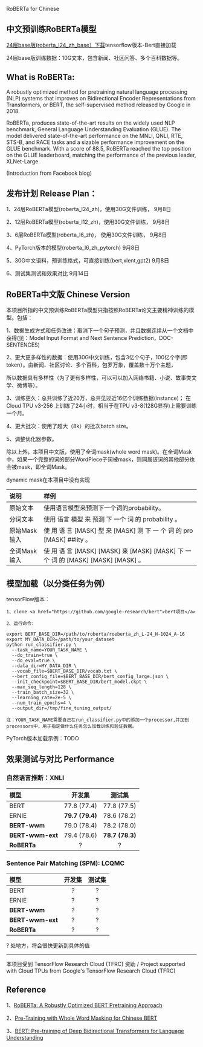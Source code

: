RoBERTa for Chinese

中文预训练RoBERTa模型 
-------------------------------------------------

<a href='https://storage.googleapis.com/roberta_zh/roberta_model/roeberta_zh_L-24_H-768_A-12.zip'>24层base版(roberta_l24_zh_base）下载</a>tensorflow版本-Bert直接加载

24层base版训练数据：10G文本，包含新闻、社区问答、多个百科数据等。

What is RoBERTa:
-------------------------------------------------
A robustly optimized method for pretraining natural language processing (NLP) systems that improves on Bidirectional Encoder Representations from Transformers, or BERT, the self-supervised method released by Google in 2018. 

RoBERTa, produces state-of-the-art results on the widely used NLP benchmark, General Language Understanding Evaluation (GLUE). The model delivered state-of-the-art performance on the MNLI, QNLI, RTE, STS-B, and RACE tasks and a sizable performance improvement on the GLUE benchmark. With a score of 88.5, RoBERTa reached the top position on the GLUE leaderboard, matching the performance of the previous leader, XLNet-Large. 

(Introduction from Facebook blog)

发布计划 Release Plan：
-------------------------------------------------
1、24层RoBERTa模型(roberta_l24_zh)，使用30G文件训练，        9月8日

2、12层RoBERTa模型(roberta_l12_zh)，使用30G文件训练，        9月8日

3、6层RoBERTa模型(roberta_l6_zh)， 使用30G文件训练，         9月8日

4、PyTorch版本的模型(roberta_l6_zh_pytorch)                 9月8日

5、30G中文语料，预训练格式，可直接训练(bert,xlent,gpt2)        9月8日

6、测试集测试和效果对比                                      9月14日

RoBERTa中文版 Chinese Version
-------------------------------------------------
本项目所指的中文预训练RoBERTa模型只指按照RoBERTa论文主要精神训练的模型。包括：

1、数据生成方式和任务改进：取消下一个句子预测，并且数据连续从一个文档中获得(见：Model Input Format and Next Sentence Prediction，DOC-SENTENCES)

2、更大更多样性的数据：使用30G中文训练，包含3亿个句子，100亿个字(即token）。由新闻、社区讨论、多个百科，包罗万象，覆盖数十万个主题，

所以数据具有多样性（为了更有多样性，可以可以加入网络书籍、小说、故事类文学、微博等）。

3、训练更久：总共训练了近20万，总共见过近16亿个训练数据(instance)； 在Cloud TPU v3-256 上训练了24小时，相当于在TPU v3-8(128G显存)上需要训练一个月。

4、更大批次：使用了超大（8k）的批次batch size。

5、调整优化器参数。

除以上外，本项目中文版，使用了全词mask(whole word mask)。在全词Mask中，如果一个完整的词的部分WordPiece子词被mask，则同属该词的其他部分也会被mask，即全词Mask。

dynamic mask在本项目中没有实现

| 说明 | 样例 |
| :------- | :--------- |
| 原始文本 | 使用语言模型来预测下一个词的probability。 |
| 分词文本 | 使用 语言 模型 来 预测 下 一个 词 的 probability 。 |
| 原始Mask输入 | 使 用 语 言 [MASK] 型 来 [MASK] 测 下 一 个 词 的 pro [MASK] ##lity 。 |
| 全词Mask输入 | 使 用 语 言 [MASK] [MASK] 来 [MASK] [MASK] 下 一 个 词 的 [MASK] [MASK] [MASK] 。 |

模型加载（以分类任务为例）
-------------------------------------------------
tensorFlow版本：

    1、clone <a href="https://github.com/google-research/bert">bert项目</a>
    
    2、运行命令:
    
    export BERT_BASE_DIR=/path/to/roberta/roeberta_zh_L-24_H-1024_A-16
    export MY_DATA_DIR=/path/to/your_dataset
    python run_classifier.py \
      --task_name=YOUR_TASK_NAME \
      --do_train=true \
      --do_eval=true \
      --data_dir=MY_DATA_DIR \
      --vocab_file=$BERT_BASE_DIR/vocab.txt \
      --bert_config_file=$BERT_BASE_DIR/bert_config_large.json \
      --init_checkpoint=$BERT_BASE_DIR/bert_model.ckpt \
      --max_seq_length=128 \
      --train_batch_size=32 \
      --learning_rate=2e-5 \
      --num_train_epochs=4 \
      --output_dir=/tmp/fine_tuning_output/
    
    注：YOUR_TASK_NAME需要自己在run_classifier.py中的添加一个processor,并加到processors中，用于指定做什么任务怎么加载训练和验证数据。

PyTorch版本加载示例：TODO

效果测试与对比 Performance 
-------------------------------------------------

### 自然语言推断：XNLI

| 模型 | 开发集 | 测试集 |
| :------- | :---------: | :---------: |
| BERT | 77.8 (77.4) | 77.8 (77.5) | 
| ERNIE | **79.7 (79.4)** | 78.6 (78.2) | 
| **BERT-wwm** | 79.0 (78.4) | 78.2 (78.0) | 
| **BERT-wwm-ext** | 79.4 (78.6) | **78.7 (78.3)** |
| **RoBERTa** | ? | ? |

###  Sentence Pair Matching (SPM): LCQMC

| 模型 | 开发集 | 测试集 |
| :------- | :---------: | :---------: |
| BERT | ? | ? | 
| ERNIE | ? | ? | 
| **BERT-wwm** |? | ? | 
| **BERT-wwm-ext** | ? |?  |
| **RoBERTa** | ? | ? |

? 处地方，将会很快更新到具体的值


-------------------------------------------------
本项目受到 TensorFlow Research Cloud (TFRC) 资助 / Project supported with Cloud TPUs from Google's TensorFlow Research Cloud (TFRC)
 
Reference
-------------------------------------------------
1、<a href="https://arxiv.org/pdf/1907.11692.pdf">RoBERTa: A Robustly Optimized BERT Pretraining Approach</a>

2、<a href="https://arxiv.org/pdf/1906.08101.pdf">Pre-Training with Whole Word Masking for Chinese BERT</a>

3、<a href="https://arxiv.org/pdf/1810.04805.pdf">BERT: Pre-training of Deep Bidirectional Transformers for Language Understanding</a>